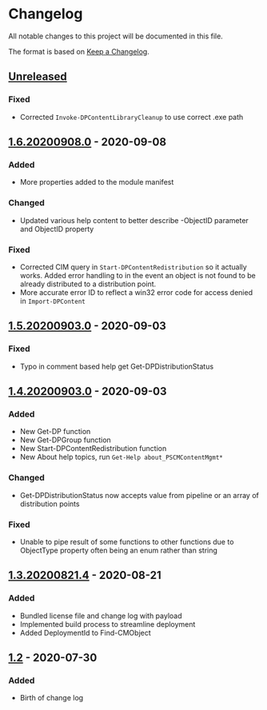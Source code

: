 # Changelog
All notable changes to this project will be documented in this file.

The format is based on [Keep a Changelog](https://keepachangelog.com/en/1.0.0/).

## [Unreleased]
### Fixed
- Corrected `Invoke-DPContentLibraryCleanup` to use correct .exe path

## [1.6.20200908.0] - 2020-09-08
### Added
- More properties added to the module manifest

### Changed
- Updated various help content to better describe -ObjectID parameter and ObjectID property

### Fixed
- Corrected CIM query in `Start-DPContentRedistribution` so it actually works. Added error handling to in the event an object is not found to be already distributed to a distribution point.
- More accurate error ID to reflect a win32 error code for access denied in `Import-DPContent`

## [1.5.20200903.0] - 2020-09-03
### Fixed
- Typo in comment based help get Get-DPDistributionStatus

## [1.4.20200903.0] - 2020-09-03
### Added
- New Get-DP function
- New Get-DPGroup function
- New Start-DPContentRedistribution function
- New About help topics, run `Get-Help about_PSCMContentMgmt*`

### Changed
- Get-DPDistributionStatus now accepts value from pipeline or an array of distribution points

### Fixed
- Unable to pipe result of some functions to other functions due to ObjectType property often being an enum rather than string

## [1.3.20200821.4] - 2020-08-21
### Added
- Bundled license file and change log with payload
- Implemented build process to streamline deployment
- Added DeploymentId to Find-CMObject

## [1.2] - 2020-07-30
### Added
- Birth of change log

[Unreleased]: https://github.com/codaamok/PSCMContentMgmt/compare/1.6.20200908.0..HEAD
[1.6.20200908.0]: https://github.com/codaamok/PSCMContentMgmt/compare/1.5.20200903.0..1.6.20200908.0
[1.5.20200903.0]: https://github.com/codaamok/PSCMContentMgmt/compare/1.4.20200903.0..1.5.20200903.0
[1.4.20200903.0]: https://github.com/codaamok/PSCMContentMgmt/compare/1.3.20200821.4..1.4.20200903.0
[1.3.20200821.4]: https://github.com/codaamok/PSCMContentMgmt/compare/1.2..1.3.20200821.4
[1.2]: https://github.com/codaamok/PSCMContentMgmt/tree/1.2